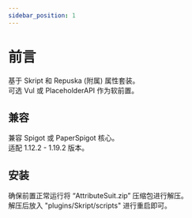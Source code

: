 ```yaml
---
sidebar_position: 1
---
```


# 前言

基于 Skript 和 Repuska (附属) 属性套装。  
可选 Vul 或 PlaceholderAPI 作为软前置。  

## 兼容

兼容 Spigot 或 PaperSpigot 核心。  
适配 1.12.2 - 1.19.2 版本。  

## 安装

确保前置正常运行将 “AttributeSuit.zip” 压缩包进行解压。  
解压后放入 "plugins/Skript/scripts" 进行重启即可。  
